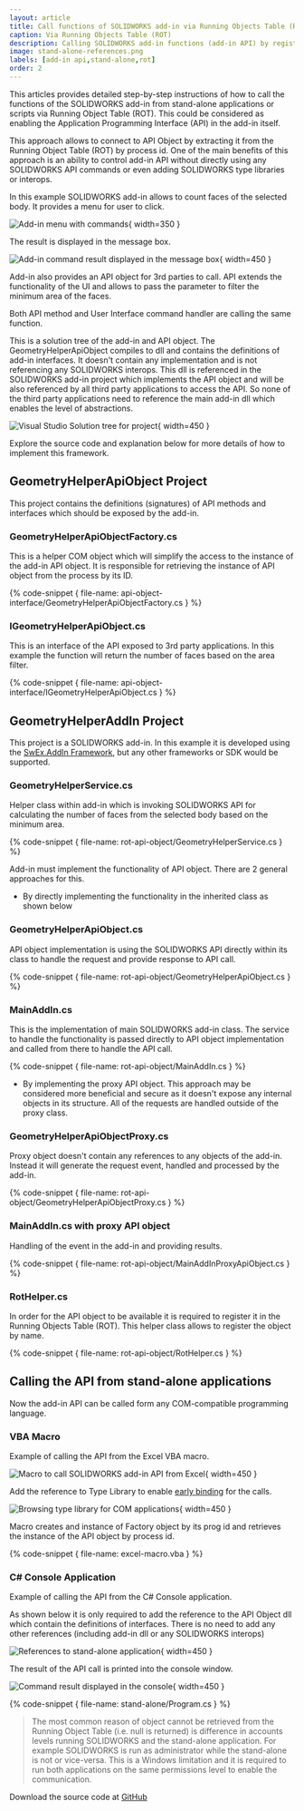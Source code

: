 ```yaml
---
layout: article
title: Call functions of SOLIDWORKS add-in via Running Objects Table (ROT)
caption: Via Running Objects Table (ROT)
description: Calling SOLIDWORKS add-in functions (add-in API) by registering an API object in the Running Object Table (ROT)
image: stand-alone-references.png
labels: [add-in api,stand-alone,rot]
order: 2
---
```

This articles provides detailed step-by-step instructions of how to call the functions of the SOLIDWORKS add-in from stand-alone applications or scripts via Running Object Table (ROT). This could be considered as enabling the Application Programming Interface (API) in the add-in itself.

This approach allows to connect to API Object by extracting it from the Running Object Table (ROT) by process id. One of the main benefits of this approach is an ability to control add-in API without directly using any SOLIDWORKS API commands or even adding SOLIDWORKS type libraries or interops.

In this example SOLIDWORKS add-in allows to count faces of the selected body. It provides a menu for user to click.

![Add-in menu with commands](add-in-menu-command.png){ width=350 }

The result is displayed in the message box.

![Add-in command result displayed in the message box](add-in-command-result-message.png){ width=450 }

Add-in also provides an API object for 3rd parties to call. API extends the functionality of the UI and allows to pass the parameter to filter the minimum area of the faces.

Both API method and User Interface command handler are calling the same function.

This is a solution tree of the add-in and API object. The GeometryHelperApiObject compiles to dll and contains the definitions of add-in interfaces. It doesn't contain any implementation and is not referencing any SOLIDWORKS interops. This dll is referenced in the SOLIDWORKS add-in project which implements the API object and will be also referenced by all third party applications to access the API. So none of the third party applications need to reference the main add-in dll which enables the level of abstractions.

![Visual Studio Solution tree for project](solution-tree.png){ width=450 }

Explore the source code and explanation below for more details of how to implement this framework.

## GeometryHelperApiObject Project

This project contains the definitions (signatures) of API methods and interfaces which should be exposed by the add-in.

### GeometryHelperApiObjectFactory.cs

This is a helper COM object which will simplify the access to the instance of the add-in API object. It is responsible for retrieving the instance of API object from the process by its ID.

{% code-snippet { file-name: api-object-interface/GeometryHelperApiObjectFactory.cs } %}

### IGeometryHelperApiObject.cs

This is an interface of the API exposed to 3rd party applications. In this example the function will return the number of faces based on the area filter.

{% code-snippet { file-name: api-object-interface/IGeometryHelperApiObject.cs } %}

## GeometryHelperAddIn Project

This project is a SOLIDWORKS add-in. In this example it is developed using the [SwEx.AddIn Framework](/labs/solidworks/swex/add-in/), but any other frameworks or SDK would be supported.

### GeometryHelperService.cs

Helper class within add-in which is invoking SOLIDWORKS API for calculating the number of faces from the selected body based on the minimum area.

{% code-snippet { file-name: rot-api-object/GeometryHelperService.cs } %}

Add-in must implement the functionality of API object. There are 2 general approaches for this.

* By directly implementing the functionality in the inherited class as shown below

### GeometryHelperApiObject.cs

API object implementation is using the SOLIDWORKS API directly within its class to handle the request and provide response to API call.

{% code-snippet { file-name: rot-api-object/GeometryHelperApiObject.cs } %}

### MainAddIn.cs

This is the implementation of main SOLIDWORKS add-in class. The service to handle the functionality is passed directly to API object implementation and called from there to handle the API call.

{% code-snippet { file-name: rot-api-object/MainAddIn.cs } %}

* By implementing the proxy API object. This approach may be considered more beneficial and secure as it doesn't expose any internal objects in its structure. All of the requests are handled outside of the proxy class.

### GeometryHelperApiObjectProxy.cs

Proxy object doesn't contain any references to any objects of the add-in. Instead it will generate the request event, handled and processed by the add-in.

{% code-snippet { file-name: rot-api-object/GeometryHelperApiObjectProxy.cs } %}

### MainAddIn.cs with proxy API object

Handling of the event in the add-in and providing results.

{% code-snippet { file-name: rot-api-object/MainAddInProxyApiObject.cs } %}

### RotHelper.cs

In order for the API object to be available it is required to register it in the Running Objects Table (ROT). This helper class allows to register the object by name.

{% code-snippet { file-name: rot-api-object/RotHelper.cs } %}

## Calling the API from stand-alone applications

Now the add-in API can be called form any COM-compatible programming language.

### VBA Macro

Example of calling the API from the Excel VBA macro.

![Macro to call SOLIDWORKS add-in API from Excel](excel-vba-macro.png){ width=450 }

Add the reference to Type Library to enable [early binding](/visual-basic/variables/declaration#early-binding-and-late-binding) for the calls.

![Browsing type library for COM applications](macro-browse-type-library.png){ width=450 }

Macro creates and instance of Factory object by its prog id and retrieves the instance of the API object by process id.

{% code-snippet { file-name: excel-macro.vba } %}

### C# Console Application

Example of calling the API from the C# Console application.

As shown below it is only required to add the reference to the API Object dll which contain the definitions of interfaces. There is no need to add any other references (including add-in dll or any SOLIDWORKS interops)

![References to stand-alone application](stand-alone-references.png){ width=450 }

The result of the API call is printed into the console window.

![Command result displayed in the console](command-line-result.png){ width=450 }

{% code-snippet { file-name: stand-alone/Program.cs } %}

> The most common reason of object cannot be retrieved from the Running Object Table (i.e. null is returned) is difference in accounts levels running SOLIDWORKS and the stand-alone application. For example SOLIDWORKS is run as administrator while the stand-alone is not or vice-versa. This is a Windows limitation and it is required to run both applications on the same permissions level to enable the communication.

Download the source code at [GitHub](https://github.com/codestackdev/solidworks-api-examples/tree/master/swex/add-in/geometry-helper-api-rot)
